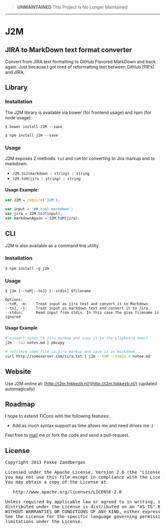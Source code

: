 > **UNMAINTAINED** This Project Is No Longer Maintained

-------------------------------------------------------

# J2M
## JIRA to MarkDown text format converter
Convert from JIRA text formatting to GitHub Flavored MarkDown and back again. Just because I got tired of reformatting text between GitHub (PR's) and JIRA.


## Library
### Installation
The J2M library is available via bower (for frontend usage) and npm (for node usage):

```
$ bower install J2M --save
```
```
$ npm install j2m --save
```

### Usage
J2M exposes 2 methods: `toJ` and `toM` for converting to Jira markup and to markdown.

- `J2M.toJ(markdown : string) : string`
- `J2M.toM(jira : string) : string`

#### Usage Example:
```JavaScript
var J2M = require('J2M');

var input = '## cool markdown';
var jira = J2M.toJ(input);
var markdownAgain = J2M.toM(jira);
```


## CLI
J2M is also available as a command line utility.

### Installation
```
$ npm install -g j2m
```

### Usage
```
$ j2m [--toM|--toJ] [--stdin] $filename 

Options: 
--toM, -m:    Treat input as jira text and convert it to Markdown 
--toJ, -j:    Treat input as markdown text and convert it to Jira 
--stdin:      Read input from stdin. In this case the give filename is ignored 
```

#### Usage Example
```bash
# convert notes to jira markup and copy it to the clipboard (mac)
j2m --toJ notes.md | pbcopy

# retrieve some file in jira markup and save it as markdown
curl http://someserver.com/jira.txt | j2m --toM --stdin > notee.md
```

## Website
Use J2M online at: [http://j2m.fokkezb.nl/](http://j2m.fokkezb.nl/) (updated automagically)

## Roadmap
I hope to extend TiCons with the following features:

* Add as much syntax support as time allows me and need drives me :)

Feel free to [mail](mail@fokkezb.nl) me or fork the code and send a pull-request.

## License

<pre>
Copyright 2013 Fokke Zandbergen

Licensed under the Apache License, Version 2.0 (the "License");
you may not use this file except in compliance with the License.
You may obtain a copy of the License at

   http://www.apache.org/licenses/LICENSE-2.0

Unless required by applicable law or agreed to in writing, software
distributed under the License is distributed on an "AS IS" BASIS,
WITHOUT WARRANTIES OR CONDITIONS OF ANY KIND, either express or implied.
See the License for the specific language governing permissions and
limitations under the License.
</pre>
